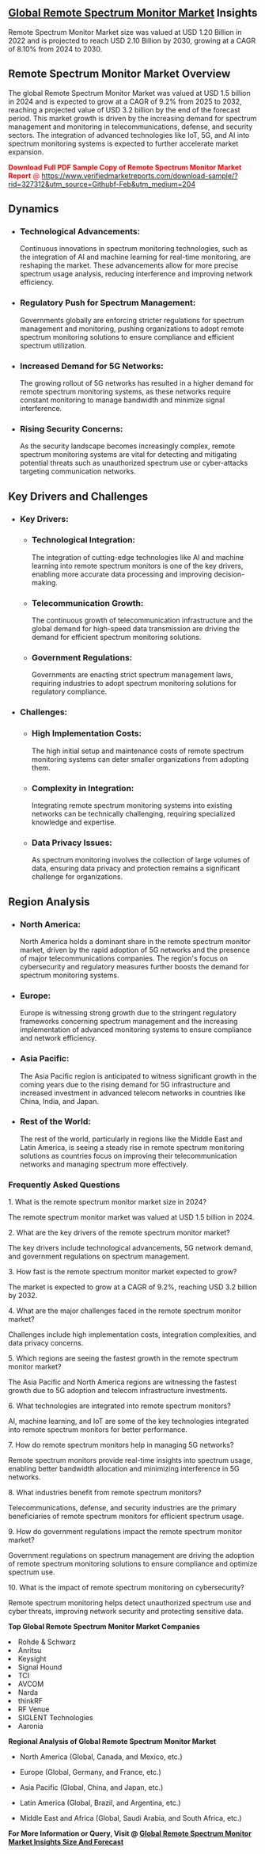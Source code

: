 <h2><a href="https://www.verifiedmarketreports.com/download-sample/?rid=327312&amp;utm_source=Githubf&amp;utm_medium=204" target="_blank">Global Remote Spectrum Monitor Market</a> Insights</h2><p>Remote Spectrum Monitor Market size was valued at USD 1.20 Billion in 2022 and is projected to reach USD 2.10 Billion by 2030, growing at a CAGR of 8.10% from 2024 to 2030.</p><p> <h2>Remote Spectrum Monitor Market Overview</h2> <p>The global Remote Spectrum Monitor Market was valued at USD 1.5 billion in 2024 and is expected to grow at a CAGR of 9.2% from 2025 to 2032, reaching a projected value of USD 3.2 billion by the end of the forecast period. This market growth is driven by the increasing demand for spectrum management and monitoring in telecommunications, defense, and security sectors. The integration of advanced technologies like IoT, 5G, and AI into spectrum monitoring systems is expected to further accelerate market expansion.</p> <p><p><span class=""><span style="color: #ff0000;"><strong>Download Full PDF Sample Copy of Remote Spectrum Monitor Market Report</strong> @ </span><a href="https://www.verifiedmarketreports.com/download-sample/?rid=327312&amp;utm_source=Githubf-Feb&amp;utm_medium=204" target="_blank">https://www.verifiedmarketreports.com/download-sample/?rid=327312&amp;utm_source=Githubf-Feb&amp;utm_medium=204</a></span></p></p> <h2>Dynamics</h2> <ul> <li><h3>Technological Advancements:</h3> Continuous innovations in spectrum monitoring technologies, such as the integration of AI and machine learning for real-time monitoring, are reshaping the market. These advancements allow for more precise spectrum usage analysis, reducing interference and improving network efficiency.</li> <li><h3>Regulatory Push for Spectrum Management:</h3> Governments globally are enforcing stricter regulations for spectrum management and monitoring, pushing organizations to adopt remote spectrum monitoring solutions to ensure compliance and efficient spectrum utilization.</li> <li><h3>Increased Demand for 5G Networks:</h3> The growing rollout of 5G networks has resulted in a higher demand for remote spectrum monitoring systems, as these networks require constant monitoring to manage bandwidth and minimize signal interference.</li> <li><h3>Rising Security Concerns:</h3> As the security landscape becomes increasingly complex, remote spectrum monitoring systems are vital for detecting and mitigating potential threats such as unauthorized spectrum use or cyber-attacks targeting communication networks.</li> </ul> <h2>Key Drivers and Challenges</h2> <ul> <li><h3>Key Drivers:</h3> <ul> <li><h3>Technological Integration:</h3> The integration of cutting-edge technologies like AI and machine learning into remote spectrum monitors is one of the key drivers, enabling more accurate data processing and improving decision-making.</li> <li><h3>Telecommunication Growth:</h3> The continuous growth of telecommunication infrastructure and the global demand for high-speed data transmission are driving the demand for efficient spectrum monitoring solutions.</li> <li><h3>Government Regulations:</h3> Governments are enacting strict spectrum management laws, requiring industries to adopt spectrum monitoring solutions for regulatory compliance.</li> </ul> </li> <li><h3>Challenges:</h3> <ul> <li><h3>High Implementation Costs:</h3> The high initial setup and maintenance costs of remote spectrum monitoring systems can deter smaller organizations from adopting them.</li> <li><h3>Complexity in Integration:</h3> Integrating remote spectrum monitoring systems into existing networks can be technically challenging, requiring specialized knowledge and expertise.</li> <li><h3>Data Privacy Issues:</h3> As spectrum monitoring involves the collection of large volumes of data, ensuring data privacy and protection remains a significant challenge for organizations.</li> </ul> </li> </ul> <h2>Region Analysis</h2> <ul> <li><h3>North America:</h3> North America holds a dominant share in the remote spectrum monitor market, driven by the rapid adoption of 5G networks and the presence of major telecommunications companies. The region's focus on cybersecurity and regulatory measures further boosts the demand for spectrum monitoring systems.</li> <li><h3>Europe:</h3> Europe is witnessing strong growth due to the stringent regulatory frameworks concerning spectrum management and the increasing implementation of advanced monitoring systems to ensure compliance and network efficiency.</li> <li><h3>Asia Pacific:</h3> The Asia Pacific region is anticipated to witness significant growth in the coming years due to the rising demand for 5G infrastructure and increased investment in advanced telecom networks in countries like China, India, and Japan.</li> <li><h3>Rest of the World:</h3> The rest of the world, particularly in regions like the Middle East and Latin America, is seeing a steady rise in remote spectrum monitoring solutions as countries focus on improving their telecommunication networks and managing spectrum more effectively.</li> </ul> <h3>Frequently Asked Questions</h3> <p>1. What is the remote spectrum monitor market size in 2024?</p> <p>The remote spectrum monitor market was valued at USD 1.5 billion in 2024.</p> <p>2. What are the key drivers of the remote spectrum monitor market?</p> <p>The key drivers include technological advancements, 5G network demand, and government regulations on spectrum management.</p> <p>3. How fast is the remote spectrum monitor market expected to grow?</p> <p>The market is expected to grow at a CAGR of 9.2%, reaching USD 3.2 billion by 2032.</p> <p>4. What are the major challenges faced in the remote spectrum monitor market?</p> <p>Challenges include high implementation costs, integration complexities, and data privacy concerns.</p> <p>5. Which regions are seeing the fastest growth in the remote spectrum monitor market?</p> <p>The Asia Pacific and North America regions are witnessing the fastest growth due to 5G adoption and telecom infrastructure investments.</p> <p>6. What technologies are integrated into remote spectrum monitors?</p> <p>AI, machine learning, and IoT are some of the key technologies integrated into remote spectrum monitors for better performance.</p> <p>7. How do remote spectrum monitors help in managing 5G networks?</p> <p>Remote spectrum monitors provide real-time insights into spectrum usage, enabling better bandwidth allocation and minimizing interference in 5G networks.</p> <p>8. What industries benefit from remote spectrum monitors?</p> <p>Telecommunications, defense, and security industries are the primary beneficiaries of remote spectrum monitors for efficient spectrum usage.</p> <p>9. How do government regulations impact the remote spectrum monitor market?</p> <p>Government regulations on spectrum management are driving the adoption of remote spectrum monitoring solutions to ensure compliance and optimize spectrum use.</p> <p>10. What is the impact of remote spectrum monitoring on cybersecurity?</p> <p>Remote spectrum monitoring helps detect unauthorized spectrum use and cyber threats, improving network security and protecting sensitive data.</p> </p><p><strong>Top Global Remote Spectrum Monitor Market Companies</strong></p><div data-test-id=""><p><li>Rohde & Schwarz</li><li> Anritsu</li><li> Keysight</li><li> Signal Hound</li><li> TCI</li><li> AVCOM</li><li> Narda</li><li> thinkRF</li><li> RF Venue</li><li> SIGLENT Technologies</li><li> Aaronia</li></p><div><strong>Regional Analysis of&nbsp;Global Remote Spectrum Monitor Market</strong></div><ul><li dir="ltr"><p dir="ltr">North America&nbsp;(Global, Canada, and Mexico, etc.)</p></li><li dir="ltr"><p dir="ltr">Europe (Global, Germany, and France, etc.)</p></li><li dir="ltr"><p dir="ltr">Asia Pacific&nbsp;(Global, China, and Japan, etc.)</p></li><li dir="ltr"><p dir="ltr">Latin America&nbsp;(Global, Brazil, and Argentina, etc.)</p></li><li dir="ltr">Middle East and Africa&nbsp;(Global, Saudi Arabia, and South Africa, etc.)</li></ul><p><strong>For More Information or Query, Visit @&nbsp;</strong><strong><a href="https://www.verifiedmarketreports.com/product/remote-spectrum-monitor-market/?utm_source=Githubf&amp;utm_medium=204" target="_blank">Global Remote Spectrum Monitor Market Insights Size And Forecast</a></strong></p></div>
